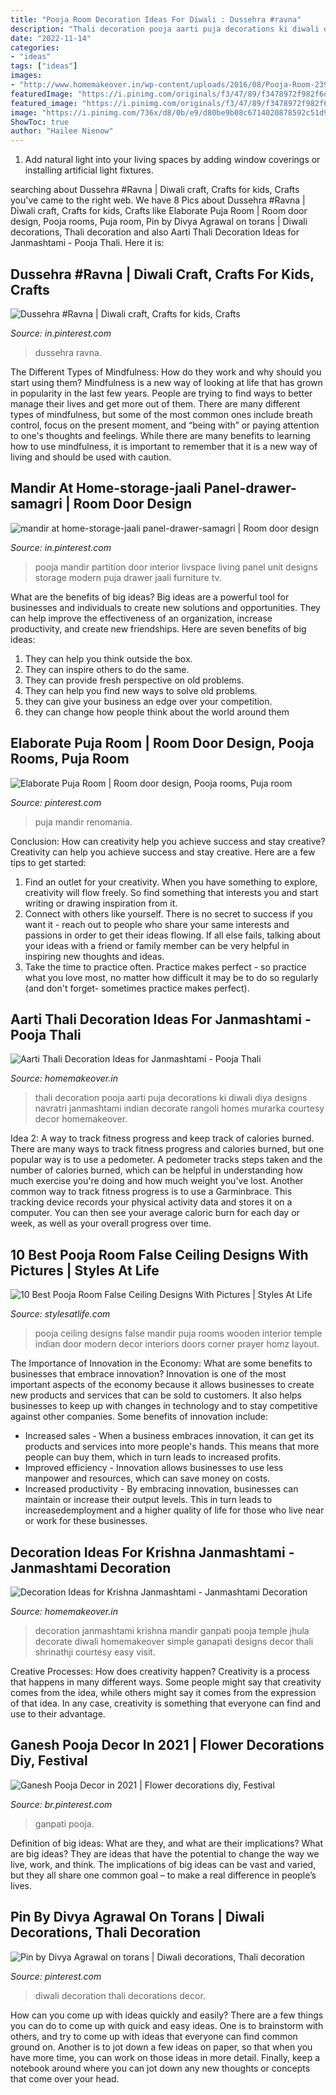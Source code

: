 ```yaml
---
title: "Pooja Room Decoration Ideas For Diwali : Dussehra #ravna"
description: "Thali decoration pooja aarti puja decorations ki diwali diya designs navratri janmashtami indian decorate rangoli homes murarka courtesy decor homemakeover"
date: "2022-11-14"
categories:
- "ideas"
tags: ["ideas"]
images:
- "http://www.homemakeover.in/wp-content/uploads/2016/08/Pooja-Room-239.jpg"
featuredImage: "https://i.pinimg.com/originals/f3/47/89/f3478972f982f6d053df39009977616e.jpg"
featured_image: "https://i.pinimg.com/originals/f3/47/89/f3478972f982f6d053df39009977616e.jpg"
image: "https://i.pinimg.com/736x/d8/0b/e9/d80be9b08c6714020878592c51d9d40f.jpg"
ShowToc: true
author: "Hailee Nienow"
---
```



1. Add natural light into your living spaces by adding window coverings or installing artificial light fixtures.

	

		
searching about Dussehra #Ravna | Diwali craft, Crafts for kids, Crafts you've came to the right web. We have 8 Pics about Dussehra #Ravna | Diwali craft, Crafts for kids, Crafts like Elaborate Puja Room | Room door design, Pooja rooms, Puja room, Pin by Divya Agrawal on torans | Diwali decorations, Thali decoration and also Aarti Thali Decoration Ideas for Janmashtami - Pooja Thali. Here it is:
		
    
## Dussehra #Ravna | Diwali Craft, Crafts For Kids, Crafts

<img loading=lazy src="https://i.pinimg.com/736x/96/b9/70/96b97089135897dff74599cf916fa7d0--pictures.jpg" onerror="this.onerror=null;this.src='https://tse1.mm.bing.net/th?id=OIP.yoGac3wDgb88-HRi7uHYuwHaNJ&amp;pid=15.1';" alt="Dussehra #Ravna | Diwali craft, Crafts for kids, Crafts">

_Source: in.pinterest.com_

>dussehra ravna. 

	

The Different Types of Mindfulness: How do they work and why should you start using them?
Mindfulness is a new way of looking at life that has grown in popularity in the last few years. People are trying to find ways to better manage their lives and get more out of them. There are many different types of mindfulness, but some of the most common ones include breath control, focus on the present moment, and “being with” or paying attention to one's thoughts and feelings. While there are many benefits to learning how to use mindfulness, it is important to remember that it is a new way of living and should be used with caution.

    
## Mandir At Home-storage-jaali Panel-drawer-samagri | Room Door Design

<img loading=lazy src="https://i.pinimg.com/736x/d8/0b/e9/d80be9b08c6714020878592c51d9d40f.jpg" onerror="this.onerror=null;this.src='https://tse1.mm.bing.net/th?id=OIP.OZbX5d5UXI287MTWsoY9zAHaLG&amp;pid=15.1';" alt="mandir at home-storage-jaali panel-drawer-samagri | Room door design">

_Source: in.pinterest.com_

>pooja mandir partition door interior livspace living panel unit designs storage modern puja drawer jaali furniture tv. 

	

What are the benefits of big ideas?
Big ideas are a powerful tool for businesses and individuals to create new solutions and opportunities. They can help improve the effectiveness of an organization, increase productivity, and create new friendships. Here are seven benefits of big ideas:
1. They can help you think outside the box.
2. They can inspire others to do the same.
3. They can provide fresh perspective on old problems.
4. They can help you find new ways to solve old problems.
5. they can give your business an edge over your competition.
6. they can change how people think about the world around them     
    
## Elaborate Puja Room | Room Door Design, Pooja Rooms, Puja Room

<img loading=lazy src="https://i.pinimg.com/originals/f3/47/89/f3478972f982f6d053df39009977616e.jpg" onerror="this.onerror=null;this.src='https://tse2.mm.bing.net/th?id=OIP.kZS_o9tL6Lb-mccEfFTAeAHaLH&amp;pid=15.1';" alt="Elaborate Puja Room | Room door design, Pooja rooms, Puja room">

_Source: pinterest.com_

>puja mandir renomania. 

	

Conclusion: How can creativity help you achieve success and stay creative?
Creativity can help you achieve success and stay creative. Here are a few tips to get started: 
1. Find an outlet for your creativity. When you have something to explore, creativity will flow freely. So find something that interests you and start writing or drawing inspiration from it. 
2. Connect with others like yourself. There is no secret to success if you want it - reach out to people who share your same interests and passions in order to get their ideas flowing. If all else fails, talking about your ideas with a friend or family member can be very helpful in inspiring new thoughts and ideas. 
3. Take the time to practice often. Practice makes perfect - so practice what you love most, no matter how difficult it may be to do so regularly (and don't forget- sometimes practice makes perfect).

    
## Aarti Thali Decoration Ideas For Janmashtami - Pooja Thali

<img loading=lazy src="http://cdn1.homemakeover.in/wp-content/uploads/2016/08/Pooja-Room-Decoration-5.jpg" onerror="this.onerror=null;this.src='https://tse3.mm.bing.net/th?id=OIP.vdIaLPuBB-XOt7YWo4T8iwHaF8&amp;pid=15.1';" alt="Aarti Thali Decoration Ideas for Janmashtami - Pooja Thali">

_Source: homemakeover.in_

>thali decoration pooja aarti puja decorations ki diwali diya designs navratri janmashtami indian decorate rangoli homes murarka courtesy decor homemakeover. 

	

Idea 2: A way to track fitness progress and keep track of calories burned.
There are many ways to track fitness progress and calories burned, but one popular way is to use a pedometer. A pedometer tracks steps taken and the number of calories burned, which can be helpful in understanding how much exercise you're doing and how much weight you've lost. Another common way to track fitness progress is to use a Garminbrace. This tracking device records your physical activity data and stores it on a computer. You can then see your average caloric burn for each day or week, as well as your overall progress over time.

    
## 10 Best Pooja Room False Ceiling Designs With Pictures | Styles At Life

<img loading=lazy src="https://stylesatlife.com/wp-content/uploads/2019/05/Wooden-False-Ceiling-for-Pooja-Room.jpg" onerror="this.onerror=null;this.src='https://tse2.mm.bing.net/th?id=OIP.ZB3Ofto9dGLG1fZSk8D6XgAAAA&amp;pid=15.1';" alt="10 Best Pooja Room False Ceiling Designs With Pictures | Styles At Life">

_Source: stylesatlife.com_

>pooja ceiling designs false mandir puja rooms wooden interior temple indian door modern decor interiors doors corner prayer homz layout. 

	

The Importance of Innovation in the Economy: What are some benefits to businesses that embrace innovation?
Innovation is one of the most important aspects of the economy because it allows businesses to create new products and services that can be sold to customers. It also helps businesses to keep up with changes in technology and to stay competitive against other companies. Some benefits of innovation include: 
- Increased sales - When a business embraces innovation, it can get its products and services into more people's hands. This means that more people can buy them, which in turn leads to increased profits. 
- Improved efficiency - Innovation allows businesses to use less manpower and resources, which can save money on costs. 
- Increased productivity - By embracing innovation, businesses can maintain or increase their output levels. This in turn leads to increasedemployment and a higher quality of life for those who live near or work for these businesses.

    
## Decoration Ideas For Krishna Janmashtami - Janmashtami Decoration

<img loading=lazy src="http://www.homemakeover.in/wp-content/uploads/2016/08/Pooja-Room-239.jpg" onerror="this.onerror=null;this.src='https://tse2.mm.bing.net/th?id=OIP.SsRacXnAfsYBGw9zR5i34QHaF0&amp;pid=15.1';" alt="Decoration Ideas for Krishna Janmashtami - Janmashtami Decoration">

_Source: homemakeover.in_

>decoration janmashtami krishna mandir ganpati pooja temple jhula decorate diwali homemakeover simple ganapati designs decor thali shrinathji courtesy easy visit. 

	

Creative Processes: How does creativity happen?
Creativity is a process that happens in many different ways. Some people might say that creativity comes from the idea, while others might say it comes from the expression of that idea. In any case, creativity is something that everyone can find and use to their advantage.

    
## Ganesh Pooja Decor In 2021 | Flower Decorations Diy, Festival

<img loading=lazy src="https://i.pinimg.com/736x/d7/95/da/d795daa1e6890f8c5c9928d0bd4132c3.jpg" onerror="this.onerror=null;this.src='https://tse3.mm.bing.net/th?id=OIP.eWc2AmppFEs8H7MDwPLhCwHaJ4&amp;pid=15.1';" alt="Ganesh Pooja Decor in 2021 | Flower decorations diy, Festival">

_Source: br.pinterest.com_

>ganpati pooja. 

	

Definition of big ideas: What are they, and what are their implications?
What are big ideas? They are ideas that have the potential to change the way we live, work, and think. The implications of big ideas can be vast and varied, but they all share one common goal – to make a real difference in people’s lives.

    
## Pin By Divya Agrawal On Torans | Diwali Decorations, Thali Decoration

<img loading=lazy src="https://i.pinimg.com/736x/e6/b3/6e/e6b36ee215ad124741be3269e2f9b412.jpg" onerror="this.onerror=null;this.src='https://tse3.mm.bing.net/th?id=OIP.9gE-mRYjrw9Htlls_TF4YwHaJ4&amp;pid=15.1';" alt="Pin by Divya Agrawal on torans | Diwali decorations, Thali decoration">

_Source: pinterest.com_

>diwali decoration thali decorations decor. 

	

How can you come up with ideas quickly and easily?
There are a few things you can do to come up with quick and easy ideas. One is to brainstorm with others, and try to come up with ideas that everyone can find common ground on. Another is to jot down a few ideas on paper, so that when you have more time, you can work on those ideas in more detail. Finally, keep a notebook around where you can jot down any new thoughts or concepts that come over your head.

